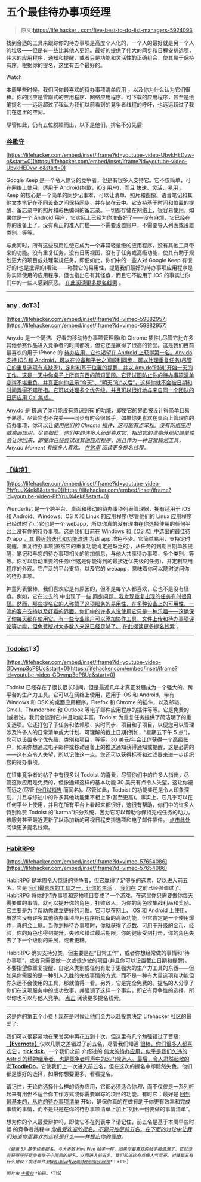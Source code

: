 # 五个最佳待办事项经理

> 原文:[https://life hacker . com/five-best-to-do-list-managers-5924093](https://lifehacker.com/five-best-to-do-list-managers-5924093)

找到合适的工具来跟踪你的待办事项是高度个人化的，一个人的最好就是另一个人的垃圾——但是有一些比其他人更好。最好的提供了伟大的同步和日程安排选项，伟大的应用程序，通知和提醒，或者只是功能和灵活性的正确组合，使其易于保持有序。根据你的提名，这里有五个最好的。

Watch

本周早些时候，我们问你最喜欢的待办事项清单应用 ，以及你为什么认为它们很棒。你的回应是雪崩式的应用程序、网络应用程序、可下载的应用程序，甚至是纸笔提名——远远超过了我认为我们以前看到的竞争者线程的呼吁，也远远超过了我们在这里的空间。

尽管如此，仍有五位脱颖而出，以下是他们，排名不分先后:

### [谷歌守](https://keep.google.com/)

 [https://lifehacker.com/embed/inset/iframe?id=youtube-video-UbvkHEDvw-o&start=0](https://lifehacker.com/embed/inset/iframe?id=youtube-video-UbvkHEDvw-o&start=0) 

Google Keep 是一个令人惊讶的竞争者，但是有很多人支持它。它不仅简单，可在网络上使用，适用于 Android(抱歉，iOS 用户)，而且 [快速、灵活、易用](https://lifehacker.com/not-just-another-notes-app-why-you-should-use-google-k-509256637) 。Keep 的核心是一个简单的同步记事本，可以让清单、照片和图像、语音笔记和其他文本笔记在不同设备之间保持同步，并存储在云中。它支持基于时间和位置的提醒、备忘录中的照片和彩色编码的备忘录。一切都存储在网络上，很容易使用，如果你是一个 Android 用户，它实际上已经为你准备好了——没有麻烦，它已经在你的设备上了。没有真正的准入门槛——不需要设置账户，不需要导入列表或设置类别，等等。

与此同时，所有这些易用性使它成为一个非常轻量级的应用程序，没有其他工具带来的功能。没有重复任务，没有日历视图，没有子任务或高级功能，使其有助于规划更大的项目或处理常规任务。即便如此，你们中的一些人对 Google Keep 有很好的(也是批评的)看法——称赞它的易用性，提醒我们最好的待办事项应用程序是你实际使用的应用程序，但也指出它有其怪癖，而且它不能用于 iOS 的事实让你们中的一些人感到厌恶。 [在此阅读更多提名线索](https://lifehacker.com/http-res-cloudinary-com-gawker-media-image-upload-v13-1542915066) 。

* * *

### [any . do](http://www.any.do/anydo)T3】

 [https://lifehacker.com/embed/inset/iframe?id=vimeo-59882957](https://lifehacker.com/embed/inset/iframe?id=vimeo-59882957) 

Any.do 是一个简洁、好看的移动待办事项管理器(和 Chrome 插件),尽管它比许多其他参赛作品进入竞争者的时间都晚，但它还是赢得了很高的赞誉。这是我们目前最喜欢的用于 iPhone 的 [待办应用，它也渴望在 Android 上获得第一名。Any.do 支持 iOS 和 Android，可以在设备和平台之间顺利同步，可以处理重复任务(尽管它的重复选项有点缺乏)，定时和基于位置的提醒，并以 Any.do“时刻”开始一天的工作，这是一天中你桌子上所有东西的简短回顾。它还试图防止你的待办事项清单变得不堪重负，并真正向你显示“今天”、“明天”和“以后”，这样你就不会被日期和时间弄得不知所措。它可以处理多个优先级，并且可以很好地与来自同一个团队的日历应用 Cal 集成。](https://lifehacker.com/the-best-to-do-app-for-iphone-5851313)

Any.do 是 [挤满了你可能没有意识到有](https://lifehacker.com/the-coolest-extra-features-in-any-do-509407362) 的功能，即使它的界面被设计得简单且易于熟悉。尽管它也不完美——同步有时会很棘手，如果你更喜欢在桌面上管理你的待办事项，你可以让*使用他们的 Chrome 插件，这可能有点笨拙。没有网络应用或桌面应用。尽管如此，你们中的许多人还是喜欢它，指出它的漂亮外观和简单性会让你回来，即使你已经尝试过其他应用程序，而且作为一种日常规划工具，Any.do Moment 有很多人喜欢。 [在这里](http://lifehacker.com/vote-any-do-why-im-shocked-i-havent-seen-this-on-here-1543001651) 阅读更多提名线程。*

* * *

### [【仙境】](http://wunderlist.com/)

 [https://lifehacker.com/embed/inset/iframe?id=youtube-video-PhYruJX4ek8&start=0](https://lifehacker.com/embed/inset/iframe?id=youtube-video-PhYruJX4ek8&start=0) 

Wunderlist 是一个跨平台、桌面和移动的待办事项列表管理器，拥有适用于 iOS 和 Android、Windows、OS X 和 Linux 的应用程序(尽管他们的 Linux 应用程序已经过时了)。)它也是一个 webapp，所以你真的没有理由在你选择使用的任何平台上没有你的待办事项。这是我们目前在 Windows 和[【OS X】](http://lifehacker.com/the-best-to-do-app-for-mac-os-x-5850509)中选出的最佳待办 app [，其](https://lifehacker.com/the-best-to-do-app-for-windows-5850928) [最近的迭代和功能改进](http://lifehacker.com/wunderlist-2-brings-recurring-items-shared-to-dos-not-5969253) 为该 app 增色不少。它简单易用，支持定时提醒，重复待办事项(虽然它的重复功能肯定是缺乏的)，从任务的到期日期单独提醒，笔记和与您的待办事项相关的附加信息，与他人共享待办事项，多个类别，等等。你可以启动重要的任务(但这是你能得到的最接近优先级的任务)，并定制应用程序的外观。它广泛的平台支持，以及它的 webapp，意味着你可以随时访问你的待办事项。

神童列表很棒，我们喜欢它是有原因的，但不是每个人都喜欢，它也不是没有怪癖。例如，它在过去的 中出现了一些 [同步问题，我发现重复出现的任务有时很奇怪。然而，那些提名它的人称赞了这项服务的易用性、在多种设备上的可用性、一流的客户支持以及好看的界面。你们中的许多人说使用它只是一种乐趣——这确保了你每天都在使用它。有一些专业账户可以添加协作工具、文件上传和待办事项评论等功能，但免费版对大多数人来说已经足够了。](https://lifehacker.com/how-to-fix-the-recent-syncing-issues-in-wunderlist-1166207985) [在此阅读更多提名线索](http://lifehacker.com/vote-wunderlist-why-its-on-ios-android-and-its-a-we-1542917344) 。

* * *

### [Todoist](http://todoist.com/)T3】

 [https://lifehacker.com/embed/inset/iframe?id=youtube-video-GDwmp3oP8Uc&start=0](https://lifehacker.com/embed/inset/iframe?id=youtube-video-GDwmp3oP8Uc&start=0) 

Todoist 已经存在了很长很长时间，但是最近几年才真正发展成为一个强大的、跨平台的生产力工具。它可以在网络上使用，适用于 iOS 和 Android，带有 Windows 和 OSX 的桌面应用程序，Firefox 和 Chrome 的插件，以及邮箱、Gmail、Thunderbird 和 Outlook 等电子邮件应用程序的插件等等。它是免费的(或者说，我们会谈到它)并且功能丰富。Todoist 为重复任务提供了简洁明了的重复选项。它还打包了子任务和依赖项、实时同步、项目和子项目，以便您可以管理涉及许多人的日常清单或大计划、可理解的截止日期(例如，“星期五下午 5 点”)，您可以设置多个优先级、类别和项目，等等。30 美元/年会让你获得一个高级账户，如果你想通过电子邮件或移动设备上的推送通知获得通知或提醒，这是必需的——这有点令人失望，所以记住这一点。您还可以获得标签和过滤器来进一步组织您的待办事项。

在征集竞争者的帖子中有很多对 Todoist 的喜爱，尽管你们中的许多人指出，尽管这款应用是免费的，但像通知这样的基本功能 30 美元有点令人失望，这让你避而远之(尽管 [他们以销售](https://stacksocial.kinja.com/get-1-year-of-todoist-premium-for-13-99-over-50-off-1178639680) 而闻名)。尽管如此，Todoist 的功能集还是令人印象深刻，并且与综述中的许多其他功能集不相上下(甚至更高)。事实上，它几乎可以在任何平台上使用，并且在所有平台上看起来都很好，这很有帮助，你们中的许多人特别称赞 Todoist 的“karma”积分系统，因为它可以帮助你保持完成任务的动力。该服务甚至最近更新了以添加新的可视日程安排选项和电子邮件插件。 [点击此处](http://lifehacker.com/vote-todoist-why-lightweight-multi-platform-todo-lis-1542930847) 阅读更多提名线索。

* * *

### [HabitRPG](https://habitrpg.com/static/front)

 [https://lifehacker.com/embed/inset/iframe?id=vimeo-57654086](https://lifehacker.com/embed/inset/iframe?id=vimeo-57654086) 

HabitRPG 是本周令人惊讶的竞争者，但它赢得了足够多的选票，足以进入前五名。它是 [我们最喜欢的工具之一，让你的生活](https://lifehacker.com/the-best-tools-to-productively-gamify-every-aspect-of-1531404316) ， [我们在](http://lifehacker.com/habitrpg-turns-better-behavior-into-a-game-of-survival-5976476) 之前已经强调过了。HabitRPG 将你的待办事项和宠物项目变成了一个游戏，在这里你只需要做你每天需要做的事情，就可以提升你的角色，打败敌人，为你的角色收集战利品和奖励。它主要是为了帮助你建立更好的习惯。它可以在网上、iOS 和 Android 上使用，虽然它没有许多其他待办事项应用程序所具备的高级功能，但它肯定是一个使用爆炸，真的会上瘾。当你划掉待办事项时，你就获得了点数、可用于升级的金币、经验，你的角色也得到提升。失败和错过最后期限，你的健康受到打击，你的角色失去了下一个级别的进展，或者更糟。

HabitRPG 确实支持分类，但主要是在“日常工作”，或者你想经常做的事情和“待办事项”，或者只需要做一次或很少做的项目(并且你可以设置截止日期和提醒)。不要指望像重复提醒、自定义类别或任何有助于更强大的生产力工具的东西——但如果你需要的是一种引人入胜的完成事情的方式，而不是一种有大量选项和功能但你永远不会使用的工具，那就值得一看。另外，它是完全免费的。提名的人分享了你们在这项服务中的成功故事，并强调了这样一个事实，即它有竞争性的选择，所以你也可以与他人竞争。 [点击](https://lifehacker.com/1542949556) 阅读更多提名线索。

* * *

这是你的第五个小费！现在是时候让他们全力以赴投票决定 Lifehacker 社区的最爱了:

我们可以很容易地在荣誉奖中再花五到十次，但这里有几个勉强错过了晋级:[**【Evernote】**](http://www.evernote.com/)仅以几票之差错过了前五名，尽管我们知道 [很棒，你们很多人都喜欢它](https://lifehacker.com/ive-been-using-evernote-all-wrong-heres-why-its-actual-5989980) 。[**tick tick**](https://ticktick.com/)，一个我们之前 介绍过的 [伟大的待办应用，似乎是我们久违的 Astrid 的精神继承者，也是竞争者呼声中的热门候选人。最后，令人肃然起敬的老](http://lifehacker.com/ticktick-is-a-syncing-to-do-app-with-flexible-schedulin-724481016)[**ToodleDo**](http://www.toodledo.com/)，它使我们上一次进入前五名，但在这次的提名中却黯然失色。他们都是很好的选择，如果你想要更多，看看提名。

请记住，无论你选择什么样的待办应用，它都必须适合你*和*，而不仅仅是一系列听起来有用但不适合你工作方式或你需要跟踪的项目的功能。有时它；最好是 [回到最基本的，从你的待办事项清单](https://lifehacker.com/back-to-basics-how-to-simplify-your-to-do-list-and-mak-5954123) 开始，确保你真的在做有助于你更有效率和完成事情的事情，而不是只是在你的待办事项清单上加上“列出一份要做的事情清单”。

想为你的个人最爱辩护吗，即使它不在列表中？请记住，前五名是基于本周早些时候 的竞争者线程中 [*你最受欢迎的提名。不要只抱怨前五名，在下面的讨论中让我们知道你更喜欢的选择是什么——并提出你的理由。*](https://lifehacker.com/whats-the-best-to-do-list-manager-1542661877)

<small>*《蜂巢 5》基于读者提名。与大多数 Hive Five 帖子一样，如果你最喜欢的帖子被遗漏了，它就没有获得呼吁竞争者帖子中所需的提名，从而进入前五名。我们知道这有点像人气竞赛。对蜂巢五有什么建议？发送邮件至*</small>[<small>*tips+hivefive@lifehacker.com*</small>](mailto:tips+hivefive@lifehacker.com)<small>*！*T15】</small>

<small>*照片由*</small> [<small>*卡蜜拉*</small>](http://www.flickr.com/photos/milla_oliiveira/12057800506/) <small>*拍摄。*T15】</small>